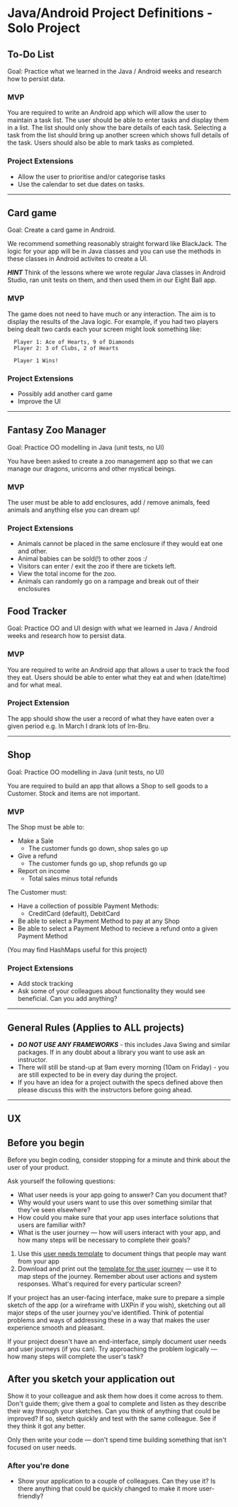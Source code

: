# Java/Android Project Definitions - Solo Project

## To-Do List

Goal: Practice what we learned in the Java / Android weeks and research how to persist data. 

### MVP
You are required to write an Android app which will allow the user to maintain a task list. The user should be able to enter tasks and display them in a list. The list should only show the bare details of each task. Selecting a task from the list should bring up another screen which shows full details of the task.
Users should also be able to mark tasks as completed.

### Project Extensions

* Allow the user to prioritise and/or categorise tasks
* Use the calendar to set due dates on tasks. 

---


## Card game

Goal: Create a card game in Android.

We recommend something reasonably straight forward like BlackJack. The logic for your app will be in Java classes and you can use the methods in these classes in Android activites to create a UI. 

***HINT*** Think of the lessons where we wrote regular Java classes in Android Studio, ran unit tests on them, and then used them in our Eight Ball app.

### MVP
The game does not need to have much or any interaction. The aim is to display the results of the Java logic. For example, if you had two players being dealt two cards each your screen might look something like:

```
  Player 1: Ace of Hearts, 9 of Diamonds
  Player 2: 3 of Clubs, 2 of Hearts

  Player 1 Wins!
```

### Project Extensions

* Possibly add another card game
* Improve the UI

---


## Fantasy Zoo Manager

Goal: Practice OO modelling  in Java (unit tests, no UI)

You have been asked to create a zoo management app so that we can manage our dragons, unicorns and other mystical beings. 

### MVP

The user must be able to add enclosures, add / remove animals, feed animals and anything else you can dream up!

### Project Extensions
 
* Animals cannot be placed in the same enclosure if they would eat one and other. 
* Animal babies can be sold(!) to other zoos :/
* Visitors can enter / exit the zoo if there are tickets left. 
* View the total income for the zoo.
* Animals can randomly go on a rampage and break out of their enclosures

## Food Tracker

Goal: Practice OO and UI design with what we learned in Java / Android weeks and research how to persist data. 

### MVP
You are required to write an Android app that allows a user to track the food they eat. Users should be able to enter what they eat and when (date/time) and for what meal. 

### Project Extension
The app should show the user a record of what they have eaten over a given period e.g. In March I drank lots of Irn-Bru.

---

## Shop

Goal: Practice OO modelling in Java (unit tests, no UI)

You are required to build an app that allows a Shop to sell goods to a Customer. Stock and items are not important. 

### MVP
The Shop must be able to:

* Make a Sale
  - The customer funds go down, shop sales go up
* Give a refund
  - The customer funds go up, shop refunds go up
* Report on income
  - Total sales minus total refunds

The Customer must:

* Have a collection of possible Payment Methods:
  - CreditCard (default), DebitCard
* Be able to select a Payment Method to pay at any Shop
* Be able to select a Payment Method to recieve a refund onto a given Payment Method

(You may find HashMaps useful for this project) 

### Project Extensions

* Add stock tracking
* Ask some of your colleagues about functionality they would see beneficial. Can you add anything?

---

## General Rules (Applies to ALL projects)

* ***DO NOT USE ANY FRAMEWORKS*** - this includes Java Swing and similar packages. If in any doubt about a library you want to use ask an instructor.
* There will still be stand-up at 9am every morning (10am on Friday) - you are still expected to be in every day during the project.
* If you have an idea for a project outwith the specs defined above then please discuss this with the instructors before going ahead.

---

## UX

## Before you begin

Before you begin coding, consider stopping for a minute and think about the user of your product.

Ask yourself the following questions:

* What user needs is your app going to answer? Can you document that?
* Why would your users want to use this over something similar that they've seen elsewhere?
* How could you make sure that your app uses interface solutions that users are familiar with?
* What is the user journey — how will users interact with your app, and how many steps will be necessary to complete their goals?

1. Use this [user needs template](https://goo.gl/zHbfud) to document things that people may want from your app
2. Download and print out the [template for the user journey](https://goo.gl/zXkgtZ) — use it to map steps of the journey. Remember about user actions and system responses. What's required for every particular screen?

If your project has an user-facing interface, make sure to prepare a simple sketch of the app (or a wireframe with UXPin if you wish), sketching out all major steps of the user journey you've identified. Think of potential problems and ways of addressing these in a way that makes the user experience smooth and pleasant.

If your project doesn't have an end-interface, simply document user needs and user journeys (if you can). Try approaching the problem logically — how many steps will complete the user's task?

## After you sketch your application out

Show it to your colleague and ask them how does it come across to them. Don't guide them; give them a goal to complete and listen as they describe their way through your sketches. Can you think of anything that could be improved? If so, sketch quickly and test with the same colleague. See if they think it got any better.

Only then write your code — don't spend time building something that isn't focused on user needs.

### After you're done

* Show your application to a couple of colleagues. Can they use it? Is there anything that could be quickly changed to make it more user-friendly?
